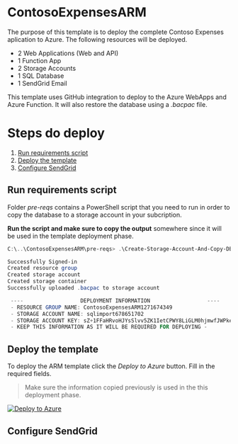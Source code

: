 # ContosoExpensesARM
The purpose of this template is to deploy the complete Contoso Expenses aplication to Azure. The following resources will be deployed.
* 2 Web Applications (Web and API)
* 1 Function App
* 2 Storage Accounts
* 1 SQL Database
* 1 SendGrid Email 

This template uses GitHub integration to deploy to the Azure WebApps and Azure Function. It will also restore the database using a _.bacpac_ file.

# Steps do deploy
1. [Run requirements script](#run-requirements-script)
2. [Deploy the template](#deploy-the-template)
3. [Configure SendGrid](#configure-sendgrid)


## Run requirements script
Folder _pre-reqs_ contains a PowerShell script that you need to run in order to copy the database to a storage account in your subcription.

**Run the script and make sure to copy the output** somewhere since it will be used in the template deployment phase.

````POWERSHELL
C:\..\ContosoExpensesARM\pre-reqs> .\Create-Storage-Account-And-Copy-DB.ps1

Successfully Signed-in
Created resource group
Created storage account
Created storage container
Successfully uploaded .bacpac to storage account

 ----                  DEPLOYMENT INFORMATION                  ----
 - RESOURCE GROUP NAME: ContosoExpensesARM1271674349
 - STORAGE ACCOUNT NAME: sqlimport678651702
 - STORAGE ACCOUNT KEY: sZ+1FFaHRvoHJYsSlvv5ZK1IetCPWY8LiGLM0hjmwfJWPke5LHz5d2vHc5Q9EOPRmeXp+4AADVAUq5UG7HKkWA==
 - KEEP THIS INFORMATION AS IT WILL BE REQUIRED FOR DEPLOYING -
````


## Deploy the template
To deploy the ARM template click the _Deploy to Azure_ button. Fill in the required fields.

> Make sure the information copied previously is used in the this deployment phase.

[![Deploy to Azure](https://azuredeploy.net/deploybutton.svg)](https://azuredeploy.net/)

## Configure SendGrid

